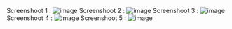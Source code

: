 Screenshoot 1 :
![image](https://github.com/user-attachments/assets/32964438-b0dc-419a-9e6a-5e0e45384dbb)
Screenshoot 2 :
![image](https://github.com/user-attachments/assets/2916bde9-255f-46d9-a28e-b4a488d19fdd)
Screenshoot 3 :
![image](https://github.com/user-attachments/assets/4b5dc667-aaeb-406e-83b8-46c3daa1543b)
Screenshoot 4 :
![image](https://github.com/user-attachments/assets/b482fe43-ff2a-439e-a55c-14d8fb744e61)
Screenshoot 5 :
![image](https://github.com/user-attachments/assets/4807b973-7dcf-41a9-ad91-a62466a22ec7)
